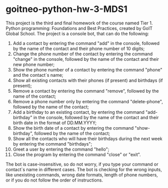 # goitneo-python-hw-3-MDS1
This project is the third and final homework of the course named Tier 1. Python programming: Foundations and Best Practices, created by GoIT Global School.
The project is a console bot, that can do the following:
  1. Add a contact by entering the command "add" in the console, followed by the name of the contact and their phone number of 10 digits;
  2. Change the phone number of the contact by entering the command "change" in the console, followed by the name of the contact and their new phone number;
  3. Show the phone number of a contact by entering the command "phone" and the contact`s name;
  4. Show all existing contacts with their phones (if present) and birthdays (if present);
  5. Remove a contact by entering the command "remove", followed by the name of the contact;
  6. Remove a phone number only by entering the command "delete-phone", followed by the name of the contact;
  7. Add a birthday to an existing contact, by entering the command "add-birthday" in the console, followed by the name of the contact and their birth date in the format of DD.MM.YYYY;
  8. Show the birth date of a contact by entering the command "show-birthday", followed by the name of the contact;
  9. Show all the contacts who will have their birthdays during the next week by entering the command "birthdays";
  10. Greet a user by entering the command "hello";
  11. Close the program by entering the command "close" or "exit".

The bot is case-insensitive, so do not worry, if you type your command or contact`s name in different cases.
The bot is checking for the wrong inputs, like unexisting commands, wrong date formats, length of phone numbers, or if you do not follow the order of instructions.
